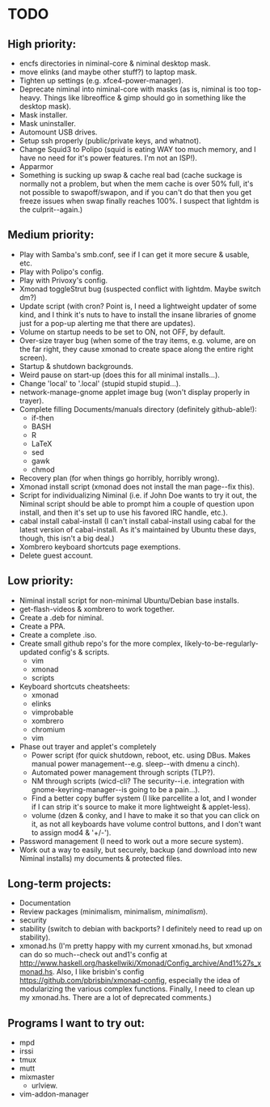 TODO
====

High priority:
--------------
*	encfs directories in niminal-core & niminal desktop mask.
*	move elinks (and maybe other stuff?) to laptop mask.
*	Tighten up settings (e.g. xfce4-power-manager).
*	Deprecate niminal into niminal-core with masks (as is, niminal is too top-heavy. Things like libreoffice & gimp should go in something like the desktop mask).
*	Mask installer.
*	Mask uninstaller.
*	Automount USB drives.
*	Setup ssh properly (public/private keys, and whatnot).
*	Change Squid3 to Polipo (squid is eating WAY too much memory, and I have no need for it's power features. I'm not an ISP!).
*	Apparmor
*	Something is sucking up swap & cache real bad (cache suckage is normally not a problem, but when the mem cache is over 50% full, it's not possible to swapoff/swapon, and if you can't do that then you get freeze issues when swap finally reaches 100%. I suspect that lightdm is the culprit--again.)

Medium priority:
----------------
*	Play with Samba's smb.conf, see if I can get it more secure & usable, etc.
*	Play with Polipo's config.
*	Play with Privoxy's config.
*	Xmonad toggleStrut bug (suspected conflict with lightdm. Maybe switch dm?)
*	Update script (with cron? Point is, I need a lightweight updater of some kind, and I think it's nuts to have to install the insane libraries of gnome just for a pop-up alerting me that there are updates).
*	Volume on startup needs to be set to ON, not OFF, by default.
*	Over-size trayer bug (when some of the tray items, e.g. volume, are on the far right, they cause xmonad to create space along the entire right screen).
*	Startup & shutdown backgrounds.
*	Weird pause on start-up (does this for all minimal installs...).
*	Change 'local' to '.local' (stupid stupid stupid...).
*	network-manage-gnome applet image bug (won't display properly in trayer).
*	Complete filling Documents/manuals directory (definitely github-able!):
	*	if-then
	*	BASH
	*	R
	*	LaTeX
	*	sed
	*	gawk
	*	chmod
*	Recovery plan (for when things go horribly, horribly wrong).
*	Xmonad install script (xmonad does not install the man page--fix this).
*	Script for individualizing Niminal (i.e. if John Doe wants to try it out, the Niminal script should be able to prompt him a couple of question upon install, and then it's set up to use his favored IRC handle, etc.).
*	cabal install cabal-install (I can't install cabal-install using cabal for the latest version of cabal-install. As it's maintained by Ubuntu these days, though, this isn't a big deal.)
*	Xombrero keyboard shortcuts page exemptions.
*	Delete guest account.

Low priority:
-------------
*	Niminal install script for non-minimal Ubuntu/Debian base installs.
*	get-flash-videos & xombrero to work together.
*	Create a .deb for niminal.
*	Create a PPA.
*	Create a complete .iso.
*	Create small github repo's for the more complex, likely-to-be-regularly-updated config's & scripts.
	*	vim
	*	xmonad
	*	scripts
*	Keyboard shortcuts cheatsheets:
	*	xmonad
	*	elinks
	*	vimprobable
	*	xombrero
	*	chromium
	*	vim
*	Phase out trayer and applet's completely
	*	Power script (for quick shutdown, reboot, etc. using DBus. Makes manual power management--e.g. sleep--with dmenu a cinch).
	*	Automated power management through scripts (TLP?).
	*	NM through scripts (wicd-cli? The security--i.e. integration with gnome-keyring-manager--is going to be a pain...).
	*	Find a better copy buffer system (I like parcellite a lot, and I wonder if I can strip it's source to make it more lightweight & applet-less).
	*	volume (dzen & conky, and I have to make it so that you can click on it, as not all keyboards have volume control buttons, and I don't want to assign mod4 & '+/-').
*	Password management (I need to work out a more secure system).
*	Work out a way to easily, but securely, backup (and download into new Niminal installs) my documents & protected files.

Long-term projects:
-------------------
*	Documentation 
*	Review packages (minimalism, minimalism, *minimalism*).
*	security
*	stability (switch to debian with backports? I definitely need to read up on stability).
*	xmonad.hs (I'm pretty happy with my current xmonad.hs, but xmonad can do so much--check out and1's config at <http://www.haskell.org/haskellwiki/Xmonad/Config_archive/And1%27s_xmonad.hs>. Also, I like brisbin's config <https://github.com/pbrisbin/xmonad-config>, especially the idea of modularizing the various complex functions. Finally, I need to clean up my xmonad.hs. There are a lot of deprecated comments.)

Programs I want to try out:
---------------------------
*	mpd
*	irssi
*	tmux
*	mutt
*	mixmaster
	*	urlview.
*	vim-addon-manager
